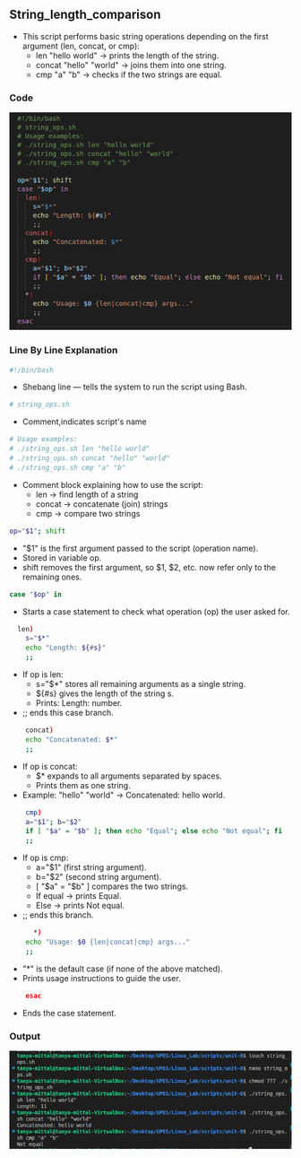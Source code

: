 ## String_length_comparison
- This script performs basic string operations depending on the first argument (len, concat, or cmp):
    - len "hello world" → prints the length of the string.
    - concat "hello" "world" → joins them into one string.
    - cmp "a" "b" → checks if the two strings are equal.
### Code
![Image](./images4/code2.png)
### Line By Line Explanation

```bash
#!/bin/bash
```
- Shebang line — tells the system to run the script using Bash.

```bash
# string_ops.sh
```
- Comment,indicates script's name 

```bash
# Usage examples:
# ./string_ops.sh len "hello world"
# ./string_ops.sh concat "hello" "world"
# ./string_ops.sh cmp "a" "b"
```
- Comment block explaining how to use the script:
    - len → find length of a string
    - concat → concatenate (join) strings
    - cmp → compare two strings

```bash
op="$1"; shift
```
- "$1" is the first argument passed to the script (operation name).
- Stored in variable op.
- shift removes the first argument, so $1, $2, etc. now refer only to the remaining ones.

```bash
case "$op" in
```
- Starts a case statement to check what operation (op) the user asked for.

```bash
  len)
    s="$*"
    echo "Length: ${#s}"
    ;;
```
- If op is len:
    -  s="$*" stores all remaining arguments as a single string.
    - ${#s} gives the length of the string s.
    - Prints: Length: number.
- ;; ends this case branch.

```bash
    concat)
    echo "Concatenated: $*"
    ;;
```
- If op is concat:
    - $* expands to all arguments separated by spaces.
    - Prints them as one string.
- Example: "hello" "world" → Concatenated: hello world.

```bash
    cmp)
    a="$1"; b="$2"
    if [ "$a" = "$b" ]; then echo "Equal"; else echo "Not equal"; fi
    ;;
```
- If op is cmp:
    - a="$1" (first string argument).
    - b="$2" (second string argument).
    - [ "$a" = "$b" ] compares the two strings.
    - If equal → prints Equal.
    - Else → prints Not equal.
- ;; ends this branch.

```bash
      *)
    echo "Usage: $0 {len|concat|cmp} args..."
    ;;
```
- "*" is the default case (if none of the above matched).
-  Prints usage instructions to guide the user.

```bash
    esac
```
-  Ends the case statement.

### Output 
![Image](./images4/coderun2.png)